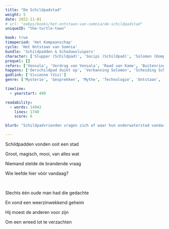 ```yaml
---
title: "De Schildpadstad"
weight: 5
date: 2022-11-01
# url: "oebps/books/het-ontstaan-van-somnia/de-schildpadstad"
uniqueID: "the-turtle-town"

book: true
timeperiod: 'Het Kompaanschap'
cycle: 'Het Ontstaan van Somnia'
bundle: 'Schildpadden & Schaduwsluipers'
character: ['Slupper (Schildpad)', 'Socipi (Schildpad)', 'Solomon (Kompaan)', 'Akez (Kompaan)', 'Vivienne (Vis)', 'Oerschildpad', 'Anniwe (Kompaan)']
prequel: []
refers: ['Vensala', 'Verdrag van Vensala', 'Raad van Kame', 'Buitenringen bij Alasti', 'Uitbarstingen bij Alasti', 'De Waarheid (Boek)', 'Het Drijvende Ei', 'Horus (Kompaan)', 'Slangensuper', 'Gibra (Slang)', 'Pilaren van Gibra', 'Wijze Uil']
happens: ['Oerschildpad duikt op', 'Verbanning Solomon', 'Scheiding Schildpadsoorten']
godlink: ['Vivienne (Vis)']
genre: ['Mysterie', 'Gesprekken', 'Mythe', 'Technologie', 'Ontstaan', 'Ontdekking', "Geschiedenis"]

timeline:
  - yearstart: 490

readability:
  - words: 14942
    lines: 1740
    score: 6

blurb: "Schildpadvrienden vragen zich af waar hun onderwaterstad vandaan komt en waarom het steeds verder wegdrijft. Met geheime hulp van een Kompaan proberen ze het mysterie te ontrafelen voordat het te laat is, maar niets is wat het lijkt."

---
```


Schildpadden vonden ooit een stad

Groot, magisch, mooi, van alles wat

Niemand stelde de brandende vraag

Wie leefde hier vóór vandaag?

&nbsp;

Slechts één oude man had die gedachte

En vond een weerzinwekkend geheim

Hij moest de anderen voor zijn

Om een wreed lot te verzachten
